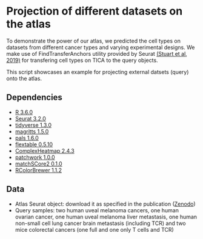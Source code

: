 # Projection of different datasets on the atlas

To demonstrate the power of our atlas, we predicted the cell types on datasets from different cancer types and varying experimental designs. We make use of FindTransferAnchors utility provided by Seurat [(Stuart et al, 2019)](https://www.cell.com/cell/fulltext/S0092-8674(19)30559-8) for transfering cell types on TICA to the query objects. 

This script showcases an example for projecting external datsets (query) onto the atlas.

## Dependencies

* [R 3.6.0](https://cran.r-project.org/)
* [Seurat 3.2.0](https://cran.r-project.org/web/packages/Seurat/index.html)
* [tidyverse 1.3.0](https://cran.r-project.org/web/packages/tidyverse/index.html)
* [magritts 1.5.0](https://cloud.r-project.org/package=magrittr)
* [pals 1.6.0](https://kwstat.github.io/pals/)
* [flextable 0.5.10](https://davidgohel.github.io/flextable/)
* [ComplexHeatmap 2.4.3](https://github.com/jokergoo/ComplexHeatmap)
* [patchwork 1.0.0](https://patchwork.data-imaginist.com/)
* [matchSCore2 0.1.0](https://github.com/elimereu/matchSCore2)
* [RColorBrewer 1.1.2](https://cloud.r-project.org/package=RColorBrewer)


## Data

* Atlas Seurat object: download it as specified in the publication ([Zenodo](https://zenodo.org/record/4036020#.X5hFT4hKiHt))
* Query samples: two human uveal melanoma cancers, one human ovarian cancer, one human uveal melanoma liver metastasis, one human non-small cell lung cancer brain metastasis (including TCR) and two mice colorectal cancers (one full and one only T cells and TCR) 
